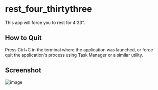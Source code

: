 # rest_four_thirtythree
This app will force you to rest for 4'33".

## How to Quit

Press Ctrl+C in the terminal where the application was launched, or force quit the application's process using Task Manager or a similar utility.

## Screenshot
![image](https://github.com/user-attachments/assets/2e478ee9-4680-4f32-a17b-a35b9a3cdfa2)
